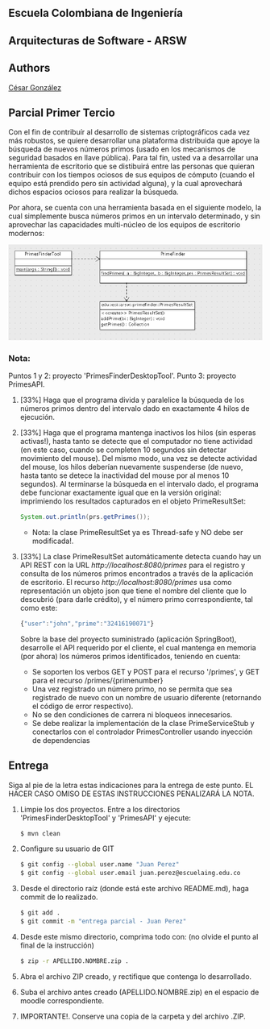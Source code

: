 ## Escuela Colombiana de Ingeniería
## Arquitecturas de Software - ARSW

## Authors

[César González](https://github.com/csarssj) 

## Parcial Primer Tercio
 
Con el fin de contribuír al desarrollo de sistemas criptográficos cada vez más robustos, se quiere desarrollar una plataforma distribuida que apoye la búsqueda de nuevos números primos (usado en los mecanismos de seguridad basados en llave pública). Para tal fin, usted va a desarrollar una herramienta de escritorio que se distibuirá entre las personas que quieran contribuir con los tiempos ociosos de sus equipos de cómputo (cuando el equipo está prendido pero sin actividad alguna), y la cual aprovechará dichos espacios ociosos para realizar la búsqueda.

Por ahora, se cuenta con una herramienta basada en el siguiente modelo, la cual simplemente busca números primos en un intervalo determinado, y sin aprovechar las capacidades multi-núcleo de los equipos de escritorio modernos:

![](img/model.png)

### Nota: 

Puntos 1 y 2: proyecto 'PrimesFinderDesktopTool'.
Punto 3: proyecto PrimesAPI.

1. [33%] Haga que el programa divida y paralelice la búsqueda de los números primos dentro del intervalo dado en exactamente 4 hilos de ejecución.

2. [33%] Haga que el programa mantenga inactivos los hilos (sin esperas activas!), hasta tanto se detecte que el computador no tiene actividad (en este caso, cuando se completen 10 segundos sin detectar movimiento del mouse). Del mismo modo, una vez se detecte actividad del mouse, los hilos deberían nuevamente suspenderse (de nuevo, hasta tanto se detece la inactividad del mouse por al menos 10 segundos). Al terminarse la búsqueda en el intervalo dado, el programa debe funcionar exactamente igual que en la versión original: imprimiendo los resultados capturados en el objeto PrimeResultSet:

    ```java
    System.out.println(prs.getPrimes());
    ```
    * Nota: la clase PrimeResultSet ya es Thread-safe y NO debe ser modificada!.

3. [33%] La clase PrimeResultSet automáticamente detecta cuando hay un API REST con la URL _http://localhost:8080/primes_ para el registro y consulta de los números primos encontrados a través de la aplicación de escritorio. El recurso _http://localhost:8080/primes_ usa como representación un objeto json que tiene el nombre del cliente que lo descubrió (para darle crédito), y el número primo correspondiente, tal como este:

    ```javascript
    {"user":"john","prime":"32416190071"}
    ```

    Sobre la base del proyecto suministrado (aplicación SpringBoot), desarrolle el API requerido por el cliente, el cual mantenga en memoria (por ahora) los números primos identificados, teniendo en cuenta:

    * Se soporten los verbos GET y POST para el recurso '/primes', y GET para el recurso /primes/{primenumber}
    * Una vez registrado un número primo, no se permita que sea registrado de nuevo con un nombre de usuario diferente (retornando el código de error respectivo).
    * No se den condiciones de carrera ni bloqueos innecesarios.
    * Se debe realizar la implementación de la clase PrimeServiceStub y conectarlos con el controlador PrimesController usando inyección de dependencias



## Entrega

Siga al pie de la letra estas indicaciones para la entrega de este punto. EL
HACER CASO OMISO DE ESTAS INSTRUCCIONES PENALIZARÁ LA NOTA.

1. Limpie los dos proyectos. Entre a los directorios 'PrimesFinderDesktopTool' y 
'PrimesAPI' y ejecute:


	```bash
    $ mvn clean
    ```

1. Configure su usuario de GIT

	```bash
    $ git config --global user.name "Juan Perez"
    $ git config --global user.email juan.perez@escuelaing.edu.co
    ```

2. Desde el directorio raíz (donde está este archivo README.md), haga commit de
   lo realizado.

	```bash
    $ git add .
    $ git commit -m "entrega parcial - Juan Perez"
    ```


3. Desde este mismo directorio, comprima todo con: (no olvide el punto al final de la instrucción)

	```bash
    $ zip -r APELLIDO.NOMBRE.zip .
    ```
4. Abra el archivo ZIP creado, y rectifique que contenga lo desarrollado.

4. Suba el archivo antes creado (APELLIDO.NOMBRE.zip) en el espacio de moodle correspondiente.

5. IMPORTANTE!. Conserve una copia de la carpeta y del archivo .ZIP.
 
